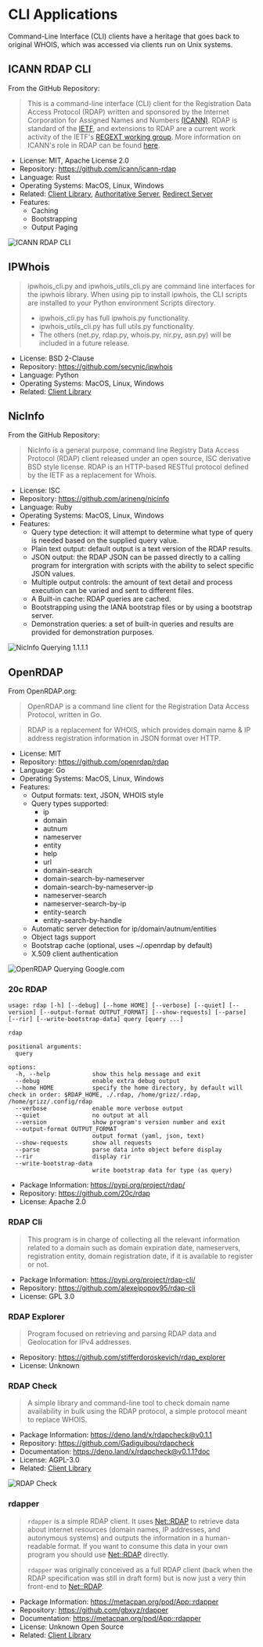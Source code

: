 # CLI Applications

Command-Line Interface (CLI) clients have a heritage that goes back to original WHOIS,
which was accessed via clients run on Unix systems.

## ICANN RDAP CLI

From the GitHub Repository:

> This is a command-line interface (CLI) client for the Registration Data Access Protocol (RDAP) written and sponsored
> by the Internet Corporation for Assigned Names and Numbers [(ICANN)](https://www.icann.org). 
> RDAP is standard of the [IETF](https://ietf.org/), and extensions
> to RDAP are a current work activity of the IETF's [REGEXT working group](https://datatracker.ietf.org/wg/regext/documents/).
> More information on ICANN's role in RDAP can be found [here](https://www.icann.org/rdap).

* License: MIT, Apache License 2.0
* Repository: <https://github.com/icann/icann-rdap>
* Language: Rust
* Operating Systems: MacOS, Linux, Windows
* Related: [Client Library](libraries.md#icann-rdap-client-library), [Authoritative Server](../server_implementations/authoritative.md#icann-rdap-server), [Redirect Server](../server_implementations/redirect.md#icann-rdap-server)
* Features:
  * Caching
  * Bootstrapping
  * Output Paging

![ICANN RDAP CLI](icann-rdap-cli.png)

## IPWhois

> ipwhois_cli.py and ipwhois_utils_cli.py are command line interfaces for the ipwhois library. When using pip to install ipwhois, the CLI scripts are installed to your Python environment Scripts directory.
> 
> * ipwhois_cli.py has full ipwhois.py functionality.
> * ipwhois_utils_cli.py has full utils.py functionality.
> * The others (net.py, rdap.py, whois.py, nir.py, asn.py) will be included in a future release.

* License: BSD 2-Clause
* Repository: <https://github.com/secynic/ipwhois>
* Language: Python
* Operating Systems: MacOS, Linux, Windows
* Related: [Client Library](libraries.html#ipwhois)

## NicInfo

From the GitHub Repository:

> NicInfo is a general purpose, command line Registry Data Access Protocol (RDAP) 
> client released under an open source, ISC derivative BSD style license. 
> RDAP is an HTTP-based RESTful protocol defined by the IETF as a replacement for Whois.

* License: ISC
* Repository: <https://github.com/arineng/nicinfo>
* Language: Ruby
* Operating Systems: MacOS, Linux, Windows
* Features:
  * Query type detection: it will attempt to determine what type of query is needed based on the supplied query value.
  * Plain text output: default output is a text version of the RDAP results.
  * JSON output: the RDAP JSON can be passed directly to a calling program for intergration with scripts with the ability to select specific JSON values.
  * Multiple output controls: the amount of text detail and process execution can be varied and sent to different files.
  * A Built-in cache: RDAP queries are cached.
  * Bootstrapping using the IANA bootstrap files or by using a bootstrap server.
  * Demonstration queries: a set of built-in queries and results are provided for demonstration purposes.

![NicInfo Querying 1.1.1.1](1.1.1.1-NicInfo.png)

## OpenRDAP

From OpenRDAP.org:

> OpenRDAP is a command line client for the Registration Data Access Protocol, written in Go.

> RDAP is a replacement for WHOIS, which provides domain name & IP address registration information in JSON format over HTTP.

* License: MIT
* Repository: <https://github.com/openrdap/rdap>
* Language: Go
* Operating Systems: MacOS, Linux, Windows
* Features:
  * Output formats: text, JSON, WHOIS style
  * Query types supported:
    * ip
    * domain
    * autnum
    * nameserver
    * entity
    * help
    * url
    * domain-search
    * domain-search-by-nameserver
    * domain-search-by-nameserver-ip
    * nameserver-search
    * nameserver-search-by-ip
    * entity-search
    * entity-search-by-handle
  * Automatic server detection for ip/domain/autnum/entities
  * Object tags support
  * Bootstrap cache (optional, uses ~/.openrdap by default)
  * X.509 client authentication

![OpenRDAP Querying Google.com](openrdap-google.com.png)

### 20c RDAP

```
usage: rdap [-h] [--debug] [--home HOME] [--verbose] [--quiet] [--version] [--output-format OUTPUT_FORMAT] [--show-requests] [--parse] [--rir] [--write-bootstrap-data] query [query ...]

rdap

positional arguments:
  query

options:
  -h, --help            show this help message and exit
  --debug               enable extra debug output
  --home HOME           specify the home directory, by default will check in order: $RDAP_HOME, ./.rdap, /home/grizz/.rdap, /home/grizz/.config/rdap
  --verbose             enable more verbose output
  --quiet               no output at all
  --version             show program's version number and exit
  --output-format OUTPUT_FORMAT
                        output format (yaml, json, text)
  --show-requests       show all requests
  --parse               parse data into object before display
  --rir                 display rir
  --write-bootstrap-data
                        write bootstrap data for type (as query)  
```

* Package Information: <https://pypi.org/project/rdap/>
* Repository: <https://github.com/20c/rdap>
* License: Apache 2.0

### RDAP Cli

> This program is in charge of collecting all the relevant information related to a domain such as domain expiration date, nameservers, registration entity, domain registration date, if it is available to register or not.

* Package Information: <https://pypi.org/project/rdap-cli/>
* Repository: <https://github.com/alexeipopov95/rdap-cli>
* License: GPL 3.0

### RDAP Explorer

> Program focused on retrieving and parsing RDAP data and Geolocation for IPv4 addresses.

* Repository: <https://github.com/stifferdoroskevich/rdap_explorer>
* License: Unknown

### RDAP Check

> A simple library and command-line tool to check domain name availability in bulk using the RDAP protocol, a simple protocol meant to replace WHOIS.

* Package Information: <https://deno.land/x/rdapcheck@v0.1.1>
* Repository: <https://github.com/Gadiguibou/rdapcheck>
* Documentation: <https://deno.land/x/rdapcheck@v0.1.1?doc>
* License: AGPL-3.0
* Related: [Client Library](libraries.md#rdap-check)

![RDAP Check](rdap-check.png)

### rdapper

> `rdapper` is a simple RDAP client. It uses [Net::RDAP](https://metacpan.org/pod/Net%3A%3ARDAP) to retrieve
> data about internet resources (domain names, IP addresses, and
> autonymous systems) and outputs the information in a human-readable
> format. If you want to consume this data in your own program you
> should use [Net::RDAP](https://metacpan.org/pod/Net%3A%3ARDAP) directly.
> 
> `rdapper` was originally conceived as a full RDAP client (back
> when the RDAP specification was still in draft form) but is now
> just a very thin front-end to [Net::RDAP](https://metacpan.org/pod/Net%3A%3ARDAP).

* Package Information: <https://metacpan.org/pod/App::rdapper>
* Repository: <https://github.com/gbxyz/rdapper>
* Documentation: <https://metacpan.org/pod/App::rdapper>
* License: Unknown Open Source
* Related: [Client Library](libraries.md#netrdap)
